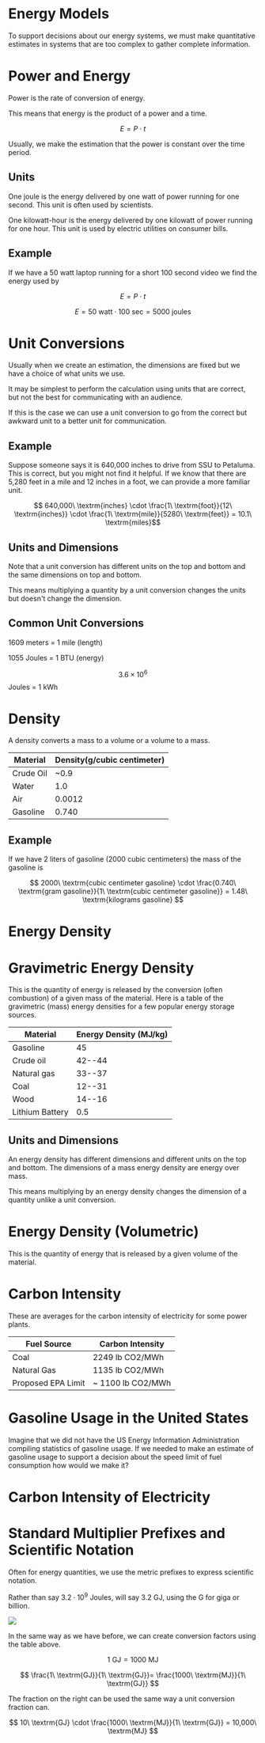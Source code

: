 # Energy Models

To support decisions about our energy systems, we must make quantitative estimates in systems that are too complex to gather complete information.

# Power and Energy

Power is the rate of conversion of energy.

This means that energy is the product of a power and a time.

$$ E = P \cdot t $$

Usually, we make the estimation that the power is constant over the time period.

## Units

One joule is the energy delivered by one watt of power running for one second.
This unit is often used by scientists.

One kilowatt-hour is the energy delivered by one kilowatt of power running for one hour.
This unit is used by electric utilities on consumer bills.

## Example

If we have a 50 watt laptop running for a short 100 second video we find the energy used by

$$ E = P \cdot t $$

$$ E = 50\ \textrm{watt} \cdot 100\ \textrm{sec} = 5000\ \textrm{joules} $$

# Unit Conversions

Usually when we create an estimation, the dimensions are fixed but we have a choice of what units we use.

It may be simplest to perform the calculation using units that are correct, but not the best for communicating with an audience.

If this is the case we can use a unit conversion to go from the correct but awkward unit to a better unit for communication.

## Example

Suppose someone says it is 640,000 inches to drive from SSU to Petaluma.
This is correct, but you might not find it helpful.
If we know that there are 5,280 feet in a mile and 12 inches in a foot, we can provide a more familiar unit.

$$ 640,000\ \textrm{inches} \cdot \frac{1\ \textrm{foot}}{12\ \textrm{inches}} \cdot \frac{1\ \textrm{mile}}{5280\ \textrm{feet}} = 10.1\ \textrm{miles}$$

## Units and Dimensions

Note that a unit conversion has different units on the top and bottom and the same dimensions on top and bottom.

This means multiplying a quantity by a unit conversion changes the units but doesn't change the dimension.

## Common Unit Conversions

1609 meters = 1 mile (length)

1055 Joules = 1 BTU (energy)

$$3.6 \times 10^6$$ Joules = 1 kWh



# Density

A density converts a mass to a volume or a volume to a mass.

|Material|Density(g/cubic centimeter)|
|--------|---------------------------|
|Crude Oil | ~0.9 |
|Water | 1.0 |
| Air  | 0.0012 |
| Gasoline | 0.740 |

## Example

If we have 2 liters of gasoline (2000 cubic centimeters) the mass of the gasoline is

$$ 2000\ \textrm{cubic centimeter gasoline} \cdot \frac{0.740\ \textrm{gram gasoline}}{1\ \textrm{cubic centimeter gasoline}} = 1.48\ \textrm{kilograms gasoline} $$

# Energy Density

# Gravimetric Energy Density

This is the quantity of energy is released by the conversion (often combustion) of a given mass of the material.
Here is a table of the gravimetric (mass) energy densities for a few popular energy storage sources.

| Material| Energy Density (MJ/kg) |
|--------|-----|
| Gasoline  | 45     |
| Crude oil | 42--44  |
| Natural gas | 33--37 |
| Coal | 12--31 |
| Wood | 14--16 |
| Lithium Battery | 0.5 |

## Units and Dimensions

An energy density has different dimensions and different units on the top and bottom.
The dimensions of a mass energy density are energy over mass.

This means multiplying by an energy density changes the dimension of a quantity unlike a unit conversion.

# Energy Density (Volumetric)

This is the quantity of energy that is released by a given volume of the material.

# Carbon Intensity

These are averages for the carbon intensity of electricity for some power plants.

| Fuel Source | Carbon Intensity |
|-------------|------------------|
| Coal        | 2249 lb CO2/MWh  |
| Natural Gas | 1135 lb CO2/MWh  |
| Proposed EPA Limit | ~ 1100 lb CO2/MWh |




# Gasoline Usage in the United States

Imagine that we did not have the US Energy Information Administration compiling statistics of gasoline usage.
If we needed to make an estimate of gasoline usage to support a decision about the speed limit of fuel consumption how would we make it?


# Carbon Intensity of Electricity


# Standard Multiplier Prefixes and Scientific Notation

Often for energy quantities, we use the metric prefixes to express scientific notation.

Rather than say $3.2 \cdot 10^{9}$ Joules, will say 3.2 GJ, using the G for giga or billion.

![](../figures/SI-prefix-table.png)

In the same way as we have before, we can create conversion factors using the table above.

$$ 1\ \textrm{GJ} = 1000\ \textrm{MJ} $$

$$ \frac{1\ \textrm{GJ}}{1\ \textrm{GJ}}= \frac{1000\ \textrm{MJ}}{1\ \textrm{GJ}} $$

The fraction on the right can be used the same way a unit conversion fraction can.

$$ 10\ \textrm{GJ} \cdot \frac{1000\ \textrm{MJ}}{1\ \textrm{GJ}} = 10,000\ \textrm{MJ} $$

